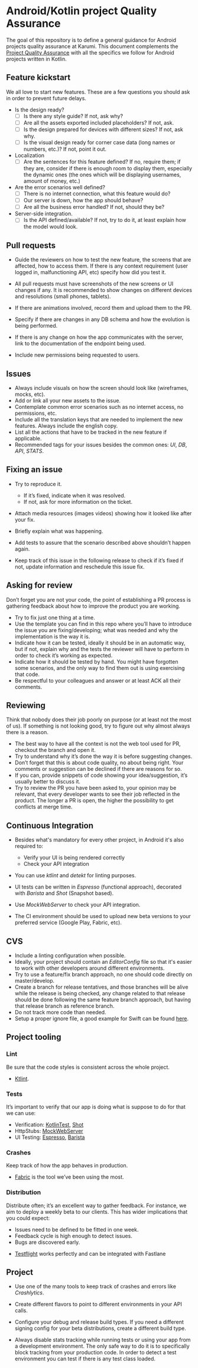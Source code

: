 # Android/Kotlin project Quality Assurance

The goal of this repository is to define a general guidance for Android projects quality assurance at Karumi. This document complements the [Project Quality Assurance](https://github.com/Karumi/project-quality-assurance/blob/master/README.md) with all the specifics we follow for Android projects written in Kotlin.

## Feature kickstart

We all love to start new features. These are a few questions you should ask in order to prevent future delays.

* Is the design ready?
  - [ ] Is there any style guide? If not, ask why?
  - [ ] Are all the assets exported included placeholders? If not, ask.
  - [ ] Is the design prepared for devices with different sizes? If not, ask why.
  - [ ] Is the visual design ready for corner case data (long names or numbers, etc.)? If not, point it out.

* Localization
  - [ ] Are the sentences for this feature defined? If no, require them; if they are, consider if there is enough room to display them, especially the dynamic ones (the ones which will be displaying usernames, amount of money, etc.)

* Are the error scenarios well defined?
  - [ ] There is no internet connection, what this feature would do?
  - [ ] Our server is down, how the app should behave?
  - [ ] Are all the business error handled? If not, should they be?

* Server-side integration.
  - [ ] Is the API defined/available? If not, try to do it, at least explain how the model would look.

## Pull requests

* Guide the reviewers on how to test the new feature, the screens that are affected, how to access them. If there is any context requirement (user logged in, malfunctioning API, etc) specify how did you test it.

* All pull requests must have screenshots of the new screens or UI changes if any. It is recommended to show changes on different devices and resolutions (small phones, tablets).

* If there are animations involved, record them and upload them to the PR.

* Specify if there are changes in any DB schema and how the evolution is being performed.

* If there is any change on how the app communicates with the server, link to the documentation of the endpoint being used.

* Include new permissions being requested to users.

## Issues

* Always include visuals on how the screen should look like (wireframes, mocks, etc).
* Add or link all your new assets to the issue.
* Contemplate common error scenarios such as no internet access, no permissions, etc.
* Include all the translation keys that are needed to implement the new features. Always include the english copy.
* List all the actions that have to be tracked in the new feature if applicable.
* Recommended tags for your issues besides the common ones: _UI_, _DB_, _API_, _STATS_.

## Fixing an issue

* Try to reproduce it.
  * If it’s fixed, indicate when it was resolved.
  * If not, ask for more information on the ticket.

* Attach media resources (images videos) showing how it looked like after your fix.
* Briefly explain what was happening.
* Add tests to assure that the scenario described above shouldn’t happen again.
* Keep track of this issue in the following release to check if it’s fixed if not, update information and reschedule this issue fix.

## Asking for review

Don’t forget you are not your code, the point of establishing a PR process is gathering feedback about how to improve the product you are working.

* Try to fix just one thing at a time.
* Use the template you can find in this repo where you’ll have to introduce the issue you are fixing/developing; what was needed and why the implementation is the way it is.
* Indicate how it can be tested, ideally it should be in an automatic way, but if not, explain why and the tests the reviewer will have to perform in order to check it’s working as expected.
* Indicate how it should be tested by hand. You might have forgotten some scenarios, and the only way to find them out is using exercising that code.
* Be respectful to your colleagues and answer or at least ACK all their comments.

## Reviewing

Think that nobody does their job poorly on purpose (or at least not the most of us). If something is not looking good, try to figure out why almost always there is a reason.

* The best way to have all the context is not the web tool used for PR, checkout the branch and open it.
* Try to understand why it’s done the way it is before suggesting changes.
* Don’t forget that this is about code quality, no about being right. Your comments or suggestion can be declined if there are reasons for so.
* If you can, provide snippets of code showing your idea/suggestion, it’s usually better to discuss it.
* Try to review the PR you have been asked to, your opinion may be relevant, that every developer wants to see their job reflected in the product. The longer a PR is open, the higher the possibility to get conflicts at merge time.

## Continuous Integration

* Besides what's mandatory for every other project, in Android it's also required to:
  * Verify your UI is being rendered correctly
  * Check your API integration

* You can use _ktlint_ and _detekt_ for linting purposes.
* UI tests can be written in _Espresso_ (functional approach), decorated with _Barista_ and _Shot_ (Snapshot based).
* Use _MockWebServer_ to check your API integration.
* The CI environment should be used to upload new beta versions to your preferred service (Google Play, Fabric, etc).

## CVS

* Include a linting configuration when possible.
* Ideally, your project should contain an _EditorConfig_ file so that it's easier to work with other developers around different environments.
* Try to use a feature/fix branch approach, no one should code directly on master/develop.
* Create a branch for release tentatives, and those branches will be alive while the release is being checked, any change related to that release should be done following the same feature branch approach, but having that release branch as reference branch.
* Do not track more code than needed.
* Setup a proper ignore file, a good example for Swift can be found [here](https://github.com/github/gitignore/blob/master/Swift.gitignore).

## Project tooling

### Lint

Be sure that the code styles is consistent across the whole project.

* [Ktlint](https://github.com/shyiko/ktlint).

### Tests

It’s important to verify that our app is doing what is suppose to do for that we can use:

* Verification: [KotlinTest](https://github.com/kotlintest/kotlintest), [Shot](https://github.com/Karumi/Shot/)
* HttpStubs: [MockWebServer](https://github.com/square/okhttp/tree/master/mockwebserver)
* UI Testing: [Espresso](https://developer.android.com/training/testing/espresso/index.html), [Barista](https://github.com/SchibstedSpain/Barista)

### Crashes

Keep track of how the app behaves in production.

* [Fabric](https://get.fabric.io) is the tool we’ve been using the most.

### Distribution

Distribute often; it’s an excellent way to gather feedback. For instance, we aim to deploy a weekly beta to our clients. This has wider implications that you could expect:

- Issues need to be defined to be fitted in one week.
- Feedback cycle is high enough to detect issues.
- Bugs are discovered early.

* [Testflight](https://developer.apple.com/testflight/) works perfectly and can be integrated with Fastlane

## Project

* Use one of the many tools to keep track of crashes and errors like _Crashlytics_.

* Create different flavors to point to different environments in your API calls.

* Configure your debug and release build types. If you need a different signing config for your beta distributions, create a different build type.

* Always disable stats tracking while running tests or using your app from a development environment. The only safe way to do it is to specifically block tracking from your production code. In order to detect a test environment you can test if there is any test class loaded.